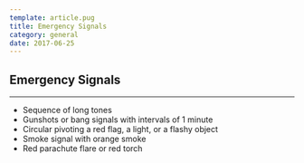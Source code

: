 ```yaml
---
template: article.pug
title: Emergency Signals
category: general
date: 2017-06-25
---
```


## Emergency Signals

---

- Sequence of long tones
- Gunshots or bang signals with intervals of 1 minute
- Circular pivoting a red flag, a light, or a flashy object
- Smoke signal with orange smoke
- Red parachute flare or red torch
